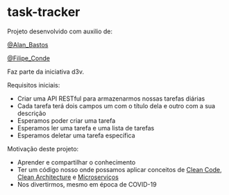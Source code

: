 # task-tracker

Projeto desenvolvido com auxilio de:

[@Alan_Bastos](https://github.com/bastos-as)

[@Filipe_Conde](https://github.com/FilipeConde)

Faz parte da iniciativa d3v.

Requisitos iniciais:
- Criar uma API RESTful para armazenarmos nossas tarefas diárias
- Cada tarefa terá dois campos um com o título dela e outro com a sua descrição
- Esperamos poder criar uma tarefa
- Esperamos ler uma tarefa e uma lista de tarefas
- Esperamos deletar uma tarefa específica

Motivação deste projeto:
- Aprender e compartilhar o conhecimento
- Ter um código nosso onde possamos aplicar conceitos de [Clean Code](https://www.amazon.com.br/Clean-Code-Handbook-Software-Craftsmanship/dp/0132350882?tag=lomadee0850009731-20&ascsubtag=226536112767z176z1590028345766&lmdsid=457636112767-176-1590028345766), [Clean Architecture](https://www.amazon.com.br/Clean-Architecture-Craftsmans-Software-Structure-ebook/dp/B075LRM681/ref=sr_1_1?adgrpid=83848702769&gclid=CjwKCAjwqpP2BRBTEiwAfpiD-8Zbnarw2WBGRJPmp2Pbka68ckIfvDOWWjQUektArlTo_ihh-ljbDxoCYvYQAvD_BwE&hvadid=426015975287&hvdev=c&hvlocphy=1001686&hvnetw=g&hvqmt=e&hvrand=10572298718888404456&hvtargid=kwd-298463329122&hydadcr=5628_11235155&keywords=clean+architecture&qid=1590028390&sr=8-1) e [Microserviços](https://www.amazon.com.br/Building-Microservices-Sam-Newman/dp/1491950358?tag=lomadee0850009731-20&ascsubtag=226536112767z176z1590028439150&lmdsid=391536112767-176-1590028439150)
- Nos divertirmos, mesmo em época de COVID-19
